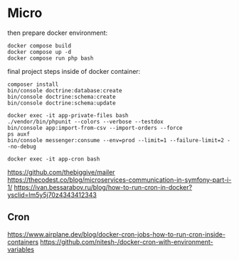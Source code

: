 # Micro

then prepare docker environment:
```
docker compose build
docker compose up -d
docker compose run php bash
```

final project steps inside of docker container:
```
composer install
bin/console doctrine:database:create
bin/console doctrine:schema:create
bin/console doctrine:schema:update
```


```
docker exec -it app-private-files bash
./vendor/bin/phpunit --colors --verbose --testdox
bin/console app:import-from-csv --import-orders --force
ps auxf
bin/console messenger:consume --env=prod --limit=1 --failure-limit=2 --no-debug
```

```
docker exec -it app-cron bash
```


https://github.com/thebiggive/mailer
https://thecodest.co/blog/microservices-communication-in-symfony-part-i-1/
https://ivan.bessarabov.ru/blog/how-to-run-cron-in-docker?ysclid=lm5y5j70z4343412343

## Cron
https://www.airplane.dev/blog/docker-cron-jobs-how-to-run-cron-inside-containers
https://github.com/nitesh-/docker-cron-with-environment-variables